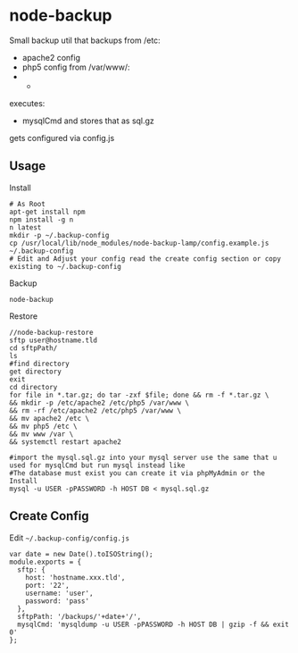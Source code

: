# node-backup
Small backup util that backups
from /etc:
- apache2 config
- php5 config
from /var/www/:
- *
executes:
-  mysqlCmd and stores that as sql.gz

gets configured via config.js



## Usage


Install
```
# As Root
apt-get install npm
npm install -g n
n latest
mkdir -p ~/.backup-config
cp /usr/local/lib/node_modules/node-backup-lamp/config.example.js ~/.backup-config
# Edit and Adjust your config read the create config section or copy existing to ~/.backup-config
```

Backup
```
node-backup
```

Restore
```
//node-backup-restore
sftp user@hostname.tld
cd sftpPath/
ls
#find directory
get directory
exit
cd directory
for file in *.tar.gz; do tar -zxf $file; done && rm -f *.tar.gz \
&& mkdir -p /etc/apache2 /etc/php5 /var/www \
&& rm -rf /etc/apache2 /etc/php5 /var/www \
&& mv apache2 /etc \
&& mv php5 /etc \
&& mv www /var \
&& systemctl restart apache2

#import the mysql.sql.gz into your mysql server use the same that u used for mysqlCmd but run mysql instead like
#The database must exist you can create it via phpMyAdmin or the Install
mysql -u USER -pPASSWORD -h HOST DB < mysql.sql.gz
```

## Create Config
Edit ``` ~/.backup-config/config.js ```
```
var date = new Date().toISOString();
module.exports = {
  sftp: {
    host: 'hostname.xxx.tld',
    port: '22',
    username: 'user',
    password: 'pass'
  },
  sftpPath: '/backups/'+date+'/',
  mysqlCmd: 'mysqldump -u USER -pPASSWORD -h HOST DB | gzip -f && exit 0'
};
```
